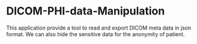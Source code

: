 # DICOM-PHI-data-Manipulation
This application provide a tool to read and export DICOM meta data in json format. We can also hide the sensitive data for the anonymity of patient.
